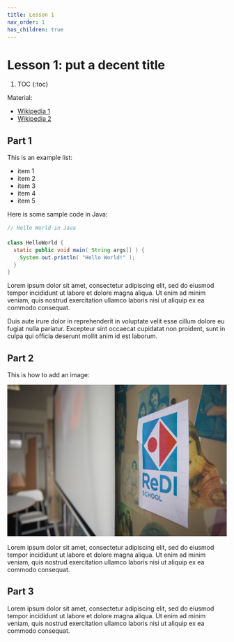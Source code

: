 ```yaml
---
title: Lesson 1
nav_order: 1
has_children: true
---
```


# Lesson 1: put a decent title

1. TOC
{:toc}


Material:
- [Wikipedia 1](https://en.wikipedia.org/wiki/Berlin)
- [Wikipedia 2](https://en.wikipedia.org/wiki/Germany)

## Part 1

This is an example list:

* item 1
* item 2
* item 3
* item 4
* item 5

Here is some sample code in Java:

```java
// Hello World in Java

class HelloWorld {
  static public void main( String args[] ) {
    System.out.println( "Hello World!" );
  }
}
```

Lorem ipsum dolor sit amet, consectetur adipiscing elit, sed do eiusmod tempor
incididunt ut labore et dolore magna aliqua. Ut enim ad minim veniam, quis nostrud
exercitation ullamco laboris nisi ut aliquip ex ea commodo consequat.

Duis aute irure dolor in reprehenderit in voluptate velit esse cillum dolore eu fugiat
nulla pariatur. Excepteur sint occaecat cupidatat non proident, sunt in culpa qui officia
deserunt mollit anim id est laborum.

## Part 2

This is how to add an image:

![ReDI picture](picture.webp)

Lorem ipsum dolor sit amet, consectetur adipiscing elit, sed do eiusmod tempor
incididunt ut labore et dolore magna aliqua. Ut enim ad minim veniam, quis nostrud
exercitation ullamco laboris nisi ut aliquip ex ea commodo consequat.

## Part 3

Lorem ipsum dolor sit amet, consectetur adipiscing elit, sed do eiusmod tempor
incididunt ut labore et dolore magna aliqua. Ut enim ad minim veniam, quis nostrud
exercitation ullamco laboris nisi ut aliquip ex ea commodo consequat.
